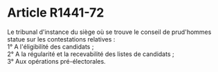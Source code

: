 # Article R1441-72

  
Le tribunal d'instance du siège où se trouve le conseil de prud'hommes statue sur les contestations relatives :   
1° A l'éligibilité des candidats ;   
2° A la régularité et la recevabilité des listes de candidats ;   
3° Aux opérations pré-électorales.
